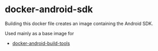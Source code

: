 # docker-android-sdk

Building this docker file creates an image containing the Android SDK.

Used mainly as a base image for

- [docker-android-build-tools](https://github.com/georgepapas/docker-android-build-tools)
